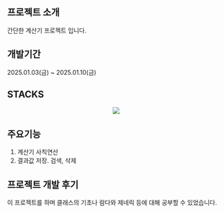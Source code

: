 ## 프로젝트 소개
간단한 계산기 프로젝트 입니다.

## 개발기간
2025.01.03(금) ~ 2025.01.10(금)

## STACKS
<div align=center> 
  <img src="https://img.shields.io/badge/java-%23ED8B00.svg?style=for-the-badge&logo=openjdk&logoColor=white">
</div>

## 주요기능
1. 계산기 사칙연산
2. 결과값 저장. 검색, 삭제

## 프로젝트 개발 후기
이 프로젝트를 하며 클래스의 기초나 람다와 제네릭 등에 대해 공부할 수 있었습니다.